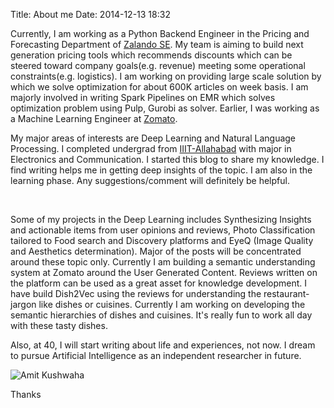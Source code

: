 Title: About me
Date: 2014-12-13 18:32


Currently, I am working as a Python Backend Engineer in the Pricing and Forecasting Department of [Zalando SE](https://www.en.zalando.de).
My team is aiming to build next generation pricing tools which recommends discounts which can be steered toward company goals(e.g. revenue) meeting some
operational constraints(e.g. logistics). I am working on providing large scale solution by which we solve optimization for about 600K articles on week basis.
I am majorly involved in writing Spark Pipelines on EMR which solves optimization problem using Pulp, Gurobi as solver.
Earlier, I was working as a Machine Learning Engineer at [Zomato](https://www.zomato.com).

My major areas of interests are Deep Learning and Natural Language Processing. 
I completed undergrad from [IIIT-Allahabad](www.iiita.ac.in) with major in Electronics and Communication. 
I started this blog to share my knowledge. I find writing helps me in getting deep insights of the topic. I am also in the learning phase. Any suggestions/comment will definitely be helpful.  

<br>

Some of my projects in the Deep Learning includes Synthesizing Insights and actionable items from user opinions and reviews, 
Photo Classification tailored to Food search and Discovery platforms 
and EyeQ (Image Quality and Aesthetics determination). Major of the posts will be concentrated around these topic only. 
Currently I am building a semantic understanding system at Zomato around the User Generated Content.
Reviews written on the platform can be used as a great asset for knowledge development. I have build
Dish2Vec using the reviews for understanding the restaurant-jargon like dishes or cuisines.
Currently I am working on developing the semantic hierarchies of dishes and cuisines. It's really
fun to work all day with these tasty dishes.

Also, at 40, I will start writing about life and experiences, not now.
I dream to pursue Artificial Intelligence as an independent researcher in future. 

![Amit Kushwaha](https://avatars3.githubusercontent.com/u/10905152?s=400&u=2e24aacafe57c6d317b13cf93685ca8516591b78&v=4)

Thanks
